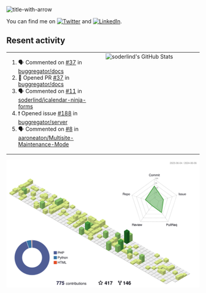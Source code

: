 
![title-with-arrow](https://github.com/soderlind/soderlind/assets/1649452/0f685042-97c3-46ba-b290-804d07f05370)


<!-- Actual text -->
You can find me on [![Twitter][1.2]][1] and [![LinkedIn][2.2]][2].

<!-- Icons -->

[1.2]: http://i.imgur.com/wWzX9uB.png (twitter icon without padding)
[2.2]: https://raw.githubusercontent.com/MartinHeinz/MartinHeinz/master/linkedin-3-16.png (LinkedIn icon without padding)

<!-- Links to your social media accounts -->

[1]: https://twitter.com/soderlind
[2]: https://www.linkedin.com/in/soderlind/

## Resent activity

<table width="100%" border="0"><tr><td width="49%">

<!--START_SECTION:activity-->
1. 🗣 Commented on [#37](https://github.com/buggregator/docs/pull/37#issuecomment-2152188146) in [buggregator/docs](https://github.com/buggregator/docs)
2. 💪 Opened PR [#37](https://github.com/buggregator/docs/pull/37) in [buggregator/docs](https://github.com/buggregator/docs)
3. 🗣 Commented on [#11](https://github.com/soderlind/icalendar-ninja-forms/issues/11#issuecomment-2148496376) in [soderlind/icalendar-ninja-forms](https://github.com/soderlind/icalendar-ninja-forms)
4. ❗ Opened issue [#188](https://github.com/buggregator/server/issues/188) in [buggregator/server](https://github.com/buggregator/server)
5. 🗣 Commented on [#8](https://github.com/aaroneaton/Multisite-Maintenance-Mode/pull/8#issuecomment-2119035008) in [aaroneaton/Multisite-Maintenance-Mode](https://github.com/aaroneaton/Multisite-Maintenance-Mode)
<!--END_SECTION:activity-->
  </td>
<td width="49%" valign="top">
     <img  alt="soderlind's GitHub Stats" src="https://awesome-github-stats.azurewebsites.net/user-stats/soderlind?cardType=octocat&theme=github&preferLogin=false&Title=FFFFFF&Border=FFFFFF" />
</td></tr></table>


![](./profile-3d-contrib/profile-green-animate.svg)


